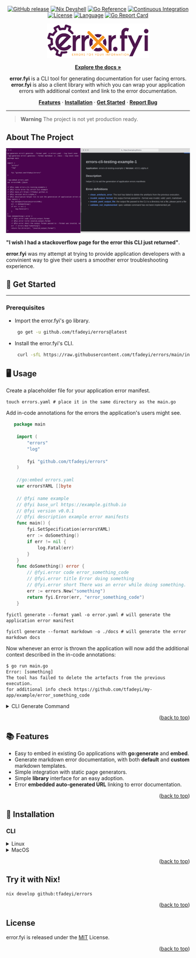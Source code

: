 <!-- markdownlint-configure-file {
  "MD013": {
    "code_blocks": false,
    "tables": false
  },
  "MD033": false,
  "MD041": false
} -->

<a name="readme-top"></a>

<div align="center">

[![GitHub release](https://img.shields.io/github/v/release/tfadeyi/errors?color=green&style=for-the-badge)](https://github.com/tfadeyi/errors/releases)
[![Nix Devshell](https://img.shields.io/badge/nix-devshell-blue?logo=NixOS&style=for-the-badge)](https://github.com/tfadeyi/errors)
[![Go Reference](https://pkg.go.dev/badge/badge/github.com/tfadeyi/errors.svg)](https://pkg.go.dev/badge/github.com/tfadeyi/errors)
[![Continuous Integration](https://img.shields.io/github/actions/workflow/status/tfadeyi/errors/ci.yml?branch=main&style=for-the-badge)](https://github.com/tfadeyi/errors/actions/workflows/ci.yml)
[![License](https://img.shields.io/badge/License-MIT-yellowgreen.svg?style=for-the-badge)](https://github.com/tfadeyi/errors/blob/main/LICENSE)
[![Language](https://img.shields.io/github/go-mod/go-version/tfadeyi/errors?style=for-the-badge)](https://github.com/tfadeyi/errors)
[![Go Report Card](https://goreportcard.com/badge/github.com/tfadeyi/errors?style=for-the-badge)](https://goreportcard.com/report/github.com/tfadeyi/errors)


<a href="https://github.com/tfadeyi/errors">
    <img title="error.fyi" alt="Logo" src="docs/logo.png" width="280">
</a>

<p align="center">

<a href="https://docs.error.fyi"><strong>Explore the docs »</strong></a>

**error.fyi** is a CLI tool for generating documentation for user facing errors.
**error.fyi** is also a client library with which you can wrap your application errors with additional
context and link to the error documentation.

<a href="#-features">**Features**</a>
·
<a href="#-installation">**Installation**</a>
·
<a href="#-get-started">**Get Started**</a>
·
<a href="https://github.com/tfadeyi/errors/issues">**Report Bug**</a>


</p>

</div>

---

> **Warning**
> The project is not yet production ready.

## About The Project

<img src="./docs/about.png">

**"I wish I had a stackoverflow page for the error this CLI just returned"**.

**error.fyi** was my attempt at trying to provide application developers with a convinient
way to give their users a smoother error troubleshooting experience.

## 🚀 Get Started

---

### Prerequisites

* Import the error.fyi's go library.
    
    ```sh
     go get -u github.com/tfadeyi/errors@latest
    ```

* Install the error.fyi's CLI.

    ```sh
     curl -sfL https://raw.githubusercontent.com/tfadeyi/errors/main/install.sh | sh -
    ```

## 🖥️  Usage

Create a placeholder file for your application error manifest.

```shell
touch errors.yaml # place it in the same directory as the main.go
```

Add in-code annotations for the errors the application's users might see.

```go
   package main
    
    import (
        "errors"
        "log"
    
        fyi "github.com/tfadeyi/errors"
    )

    //go:embed errors.yaml
    var errorsYAML []byte

    // @fyi name example
    // @fyi base_url https://example.github.io
    // @fyi version v0.0.1
    // @fyi description example error manifests
    func main() {
		fyi.SetSpecification(errorsYAML)
        err := doSomething()
        if err != nil {
            log.Fatal(err)
        }
    }
    func doSomething() error {
        // @fyi.error code error_something_code
        // @fyi.error title Error doing something
        // @fyi.error short There was an error while doing something.
        err := errors.New("something")
        return fyi.Error(err, "error_something_code")
    }
```

```shell
fyictl generate --format yaml -o error.yaml # will generate the application error manifest
```

```shell
fyictl generate --format markdown -o ./docs # will generate the error markdown docs
```

Now whenever an error is thrown the application will now add the additional context described in the in-code annotations:

```text
$ go run main.go
Error: [something]
The tool has failed to delete the artefacts from the previous execution.
for additional info check https://github.com/tfadeyi/my-app/example/error_something_code
```

<details>
<summary>CLI Generate Command</summary>

```text
Usage:
  fyictl generate [flags]

Flags:
      --error-template string   
  -f, --file string             Source code file to parse
      --format string           Output format (yaml,markdown) (default "yaml")
  -h, --help                    help for generate
  -d, --include strings         Comma separated list of directories to be parses by the tool (default [/home/oluwole/go/src/github.com/tfadeyi/errors/cmd])
      --info-template string    
  -l, --language string         Target source code language (default "go")
  -o, --output string           Target output file or directory to store the generated output

Global Flags:
      --log-level string   Only log messages with the given severity or above. One of: [none, debug, info, warn], errors will always be printed (default "info")
```

</details>

<p align="right">(<a href="#readme-top">back to top</a>)</p>

## 📚 Features

- Easy to embed in existing Go applications with **go:generate** and **embed**.
- Generate markdown error documentation, with both **default** and **custom** markdown templates.
- Simple integration with static page generators.
- Simple **library** interface for an easy adoption.
- Error **embedded auto-generated URL** linking to error documentation.

<p align="right">(<a href="#readme-top">back to top</a>)</p>

## 🔽 Installation

### CLI

<details>
<summary>Linux</summary>

> The recommended way to install error.fyi CLI (fyictl) is via the installation script:

> ```sh
> curl -sfL https://raw.githubusercontent.com/tfadeyi/errors/main/install.sh | sh -
> ```

</details>

<details>
<summary>MacOS</summary>

> The recommended way to install error.fyi CLI (fyictl) is via the installation script:

> ```sh
> curl -sfL https://raw.githubusercontent.com/tfadeyi/errors/main/install.sh | sh -
> ```

</details>

<p align="right">(<a href="#readme-top">back to top</a>)</p>

## Try it with Nix!

```shell
nix develop github:tfadeyi/errors
```

<p align="right">(<a href="#readme-top">back to top</a>)</p>

## License
error.fyi is released under the [MIT](./LICENSE) License.

<p align="right">(<a href="#readme-top">back to top</a>)</p>
